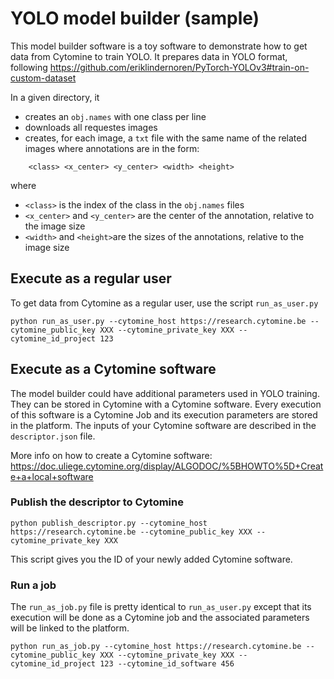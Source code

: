 # YOLO model builder (sample)

This model builder software is a toy software to demonstrate how to get data from Cytomine to train YOLO.
It prepares data in YOLO format, following https://github.com/eriklindernoren/PyTorch-YOLOv3#train-on-custom-dataset

In a given directory, it
* creates an `obj.names` with one class per line
* downloads all requestes images
* creates, for each image, a `txt` file with the same name of the related images where annotations are in the form:
```
    <class> <x_center> <y_center> <width> <height>
```
where 
* `<class>` is the index of the class in the `obj.names` files
* `<x_center>` and `<y_center>` are the center of the annotation, relative to the image size
* `<width>` and `<height>`are the sizes of the annotations, relative to the image size


## Execute as a regular user

To get data from Cytomine as a regular user, use the script `run_as_user.py`

    python run_as_user.py --cytomine_host https://research.cytomine.be --cytomine_public_key XXX --cytomine_private_key XXX --cytomine_id_project 123
    
## Execute as a Cytomine software

The model builder could have additional parameters used in YOLO training. They can be stored in Cytomine with a Cytomine software.
Every execution of this software is a Cytomine Job and its execution parameters are stored in the platform.
The inputs of your Cytomine software are described in the `descriptor.json` file.

More info on how to create a Cytomine software: https://doc.uliege.cytomine.org/display/ALGODOC/%5BHOWTO%5D+Create+a+local+software

### Publish the descriptor to Cytomine

    python publish_descriptor.py --cytomine_host https://research.cytomine.be --cytomine_public_key XXX --cytomine_private_key XXX
   
This script gives you the ID of your newly added Cytomine software.

### Run a job
The `run_as_job.py` file is pretty identical to `run_as_user.py` except that its execution will be done as a Cytomine job and the associated parameters will be linked to the platform.

    python run_as_job.py --cytomine_host https://research.cytomine.be --cytomine_public_key XXX --cytomine_private_key XXX --cytomine_id_project 123 --cytomine_id_software 456
    
